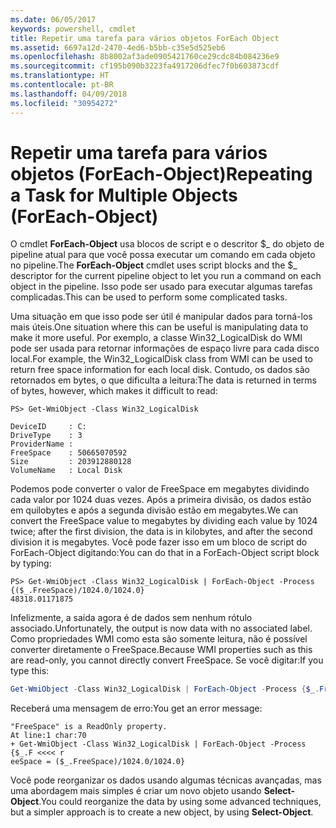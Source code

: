 ```yaml
---
ms.date: 06/05/2017
keywords: powershell, cmdlet
title: Repetir uma tarefa para vários objetos ForEach Object
ms.assetid: 6697a12d-2470-4ed6-b5bb-c35e5d525eb6
ms.openlocfilehash: 8b8002af3ade0905421760ce29cdc84b084236e9
ms.sourcegitcommit: cf195b090b3223fa4917206dfec7f0b603873cdf
ms.translationtype: HT
ms.contentlocale: pt-BR
ms.lasthandoff: 04/09/2018
ms.locfileid: "30954272"
---
```

# <a name="repeating-a-task-for-multiple-objects-foreach-object"></a><span data-ttu-id="7a6fe-103">Repetir uma tarefa para vários objetos (ForEach-Object)</span><span class="sxs-lookup"><span data-stu-id="7a6fe-103">Repeating a Task for Multiple Objects (ForEach-Object)</span></span>

<span data-ttu-id="7a6fe-104">O cmdlet **ForEach-Object** usa blocos de script e o descritor $_ do objeto de pipeline atual para que você possa executar um comando em cada objeto no pipeline.</span><span class="sxs-lookup"><span data-stu-id="7a6fe-104">The **ForEach-Object** cmdlet uses script blocks and the $_ descriptor for the current pipeline object to let you run a command on each object in the pipeline.</span></span> <span data-ttu-id="7a6fe-105">Isso pode ser usado para executar algumas tarefas complicadas.</span><span class="sxs-lookup"><span data-stu-id="7a6fe-105">This can be used to perform some complicated tasks.</span></span>

<span data-ttu-id="7a6fe-106">Uma situação em que isso pode ser útil é manipular dados para torná-los mais úteis.</span><span class="sxs-lookup"><span data-stu-id="7a6fe-106">One situation where this can be useful is manipulating data to make it more useful.</span></span> <span data-ttu-id="7a6fe-107">Por exemplo, a classe Win32_LogicalDisk do WMI pode ser usada para retornar informações de espaço livre para cada disco local.</span><span class="sxs-lookup"><span data-stu-id="7a6fe-107">For example, the Win32_LogicalDisk class from WMI can be used to return free space information for each local disk.</span></span> <span data-ttu-id="7a6fe-108">Contudo, os dados são retornados em bytes, o que dificulta a leitura:</span><span class="sxs-lookup"><span data-stu-id="7a6fe-108">The data is returned in terms of bytes, however, which makes it difficult to read:</span></span>

```
PS> Get-WmiObject -Class Win32_LogicalDisk

DeviceID     : C:
DriveType    : 3
ProviderName :
FreeSpace    : 50665070592
Size         : 203912880128
VolumeName   : Local Disk
```

<span data-ttu-id="7a6fe-109">Podemos pode converter o valor de FreeSpace em megabytes dividindo cada valor por 1024 duas vezes. Após a primeira divisão, os dados estão em quilobytes e após a segunda divisão estão em megabytes.</span><span class="sxs-lookup"><span data-stu-id="7a6fe-109">We can convert the FreeSpace value to megabytes by dividing each value by 1024 twice; after the first division, the data is in kilobytes, and after the second division it is megabytes.</span></span> <span data-ttu-id="7a6fe-110">Você pode fazer isso em um bloco de script do ForEach-Object digitando:</span><span class="sxs-lookup"><span data-stu-id="7a6fe-110">You can do that in a ForEach-Object script block by typing:</span></span>

```
PS> Get-WmiObject -Class Win32_LogicalDisk | ForEach-Object -Process {($_.FreeSpace)/1024.0/1024.0}
48318.01171875
```

<span data-ttu-id="7a6fe-111">Infelizmente, a saída agora é de dados sem nenhum rótulo associado.</span><span class="sxs-lookup"><span data-stu-id="7a6fe-111">Unfortunately, the output is now data with no associated label.</span></span> <span data-ttu-id="7a6fe-112">Como propriedades WMI como esta são somente leitura, não é possível converter diretamente o FreeSpace.</span><span class="sxs-lookup"><span data-stu-id="7a6fe-112">Because WMI properties such as this are read-only, you cannot directly convert FreeSpace.</span></span> <span data-ttu-id="7a6fe-113">Se você digitar:</span><span class="sxs-lookup"><span data-stu-id="7a6fe-113">If you type this:</span></span>

```powershell
Get-WmiObject -Class Win32_LogicalDisk | ForEach-Object -Process {$_.FreeSpace = ($_.FreeSpace)/1024.0/1024.0}
```

<span data-ttu-id="7a6fe-114">Receberá uma mensagem de erro:</span><span class="sxs-lookup"><span data-stu-id="7a6fe-114">You get an error message:</span></span>

```output
"FreeSpace" is a ReadOnly property.
At line:1 char:70
+ Get-WmiObject -Class Win32_LogicalDisk | ForEach-Object -Process {$_.F <<<< r
eeSpace = ($_.FreeSpace)/1024.0/1024.0}
```

<span data-ttu-id="7a6fe-115">Você pode reorganizar os dados usando algumas técnicas avançadas, mas uma abordagem mais simples é criar um novo objeto usando **Select-Object**.</span><span class="sxs-lookup"><span data-stu-id="7a6fe-115">You could reorganize the data by using some advanced techniques, but a simpler approach is to create a new object, by using **Select-Object**.</span></span>
